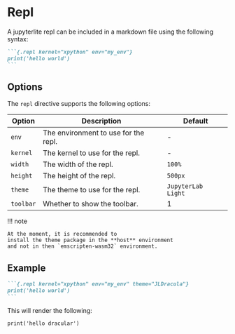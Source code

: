 # Repl

A jupyterlite repl can be included in a markdown file using the following syntax:

````{.md option="Repl"}
```{.repl kernel="xpython" env="my_env"}
print('hello world')
```
````


## Options

The `repl` directive supports the following options:
<!-- table -->

| Option | Description | Default |
|--------|-------------|---------|
| `env`     | The environment to use for the repl.  |-|
| `kernel`  | The kernel to use for the repl.       |-|
| `width`   | The width of the repl.                |`100%`|
| `height`  | The height of the repl.               |`500px`|
| `theme`   | The theme to use for the repl.        |`JupyterLab Light`|
| `toolbar` | Whether to show the toolbar.          |1|


!!! note

    At the moment, it is recommended to
    install the theme package in the **host** environment
    and not in then `emscripten-wasm32` environment.


## Example
````{.md title="Repl Example:"}
```{.repl kernel="xpython" env="my_env" theme="JLDracula"} 
print('hello world')
```
````

This will render the following:

```{.repl kernel="xpython" env="my_env" theme="JLDracula"}
print('hello dracular')
```